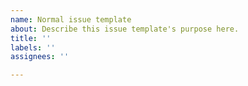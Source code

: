 ```yaml
---
name: Normal issue template
about: Describe this issue template's purpose here.
title: ''
labels: ''
assignees: ''

---
```



